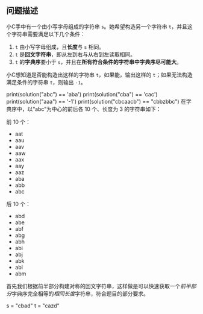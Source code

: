 
## 问题描述

小C手中有一个由小写字母组成的字符串 `s`。她希望构造另一个字符串 `t`，并且这个字符串需要满足以下几个条件：

1. `t` 由小写字母组成，且**长度**与 `s` 相同。
2. `t` 是**回文字符串**，即从左到右与从右到左读取相同。
3. `t` 的**字典序**要小于 `s`，并且在**所有符合条件的字符串中字典序尽可能大**。

小C想知道是否能构造出这样的字符串 `t`，如果能，输出这样的 `t`；如果无法构造满足条件的字符串 `t`，则输出 `-1`。


print(solution("abc") == 'aba') 
print(solution("cba") == 'cac') 
print(solution("aaa") == '-1') 
print(solution("cbcaacb") == "cbbzbbc")
在字典序中，以“abc”为中心的前后各 10 个、长度为 3 的字符串如下：

前 10 个：

- aat
- aau
- aav
- aaw
- aax
- aay
- aaz
- aba
- abb
- abc

后 10 个：

- abd
- abe
- abf
- abg
- abh
- abi
- abj
- abk
- abl
- abm


首先我们根据前半部分构建对称的回文字符串，这样做是可以快速获取一个*前半部分*字典序完全相等的*相同长度*字符串，符合题目的部分要求。

 s = "cbad"  t = "cazd" 






